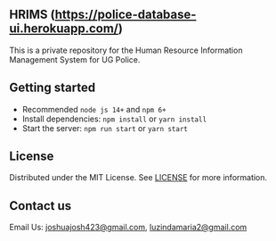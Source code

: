 ## HRIMS (https://police-database-ui.herokuapp.com/)

This is a private repository for the Human Resource Information Management System for UG Police.

## Getting started

- Recommended `node js 14+` and `npm 6+`
- Install dependencies: `npm install` or `yarn install`
- Start the server: `npm run start` or `yarn start`

## License

Distributed under the MIT License. See [LICENSE](https://github.com/minimal-ui-kit/minimal.free/blob/main/LICENSE.md) for more information.

## Contact us

Email Us: joshuajosh423@gmail.com, luzindamaria2@gmail.com
